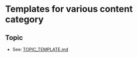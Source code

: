 # Templates for various content category

## Topic

- See: [TOPIC_TEMPLATE.md](./TOPIC_TEMPLATE.md)
